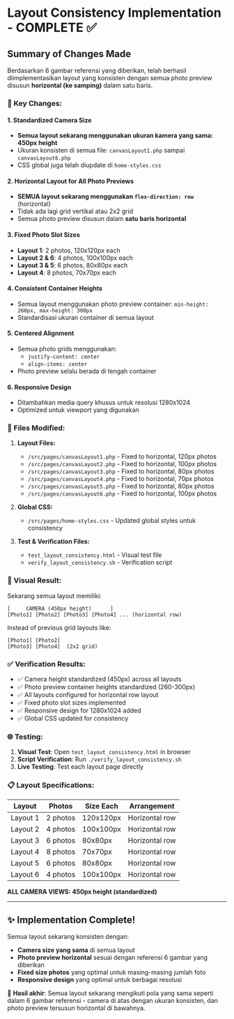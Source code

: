 # Layout Consistency Implementation - COMPLETE ✅

## Summary of Changes Made

Berdasarkan 6 gambar referensi yang diberikan, telah berhasil diimplementasikan layout yang konsisten dengan semua photo preview disusun **horizontal (ke samping)** dalam satu baris.

### 🎯 Key Changes:

#### 1. **Standardized Camera Size**
- **Semua layout sekarang menggunakan ukuran kamera yang sama: 450px height**
- Ukuran konsisten di semua file: `canvasLayout1.php` sampai `canvasLayout6.php`
- CSS global juga telah diupdate di `home-styles.css`

#### 2. **Horizontal Layout for All Photo Previews** 
- **SEMUA layout sekarang menggunakan `flex-direction: row`** (horizontal)
- Tidak ada lagi grid vertikal atau 2x2 grid
- Semua photo preview disusun dalam **satu baris horizontal**

#### 3. **Fixed Photo Slot Sizes**
- **Layout 1**: 2 photos, 120x120px each
- **Layout 2 & 6**: 4 photos, 100x100px each  
- **Layout 3 & 5**: 6 photos, 80x80px each
- **Layout 4**: 8 photos, 70x70px each

#### 4. **Consistent Container Heights**
- Semua layout menggunakan photo preview container: `min-height: 260px, max-height: 300px`
- Standardisasi ukuran container di semua layout

#### 5. **Centered Alignment**
- Semua photo grids menggunakan:
  - `justify-content: center` 
  - `align-items: center`
- Photo preview selalu berada di tengah container

#### 6. **Responsive Design**
- Ditambahkan media query khusus untuk resolusi 1280x1024
- Optimized untuk viewport yang digunakan

### 📁 Files Modified:

1. **Layout Files:**
   - `/src/pages/canvasLayout1.php` - Fixed to horizontal, 120px photos
   - `/src/pages/canvasLayout2.php` - Fixed to horizontal, 100px photos  
   - `/src/pages/canvasLayout3.php` - Fixed to horizontal, 80px photos
   - `/src/pages/canvasLayout4.php` - Fixed to horizontal, 70px photos
   - `/src/pages/canvasLayout5.php` - Fixed to horizontal, 80px photos
   - `/src/pages/canvasLayout6.php` - Fixed to horizontal, 100px photos

2. **Global CSS:**
   - `/src/pages/home-styles.css` - Updated global styles untuk consistency

3. **Test & Verification Files:**
   - `test_layout_consistency.html` - Visual test file
   - `verify_layout_consistency.sh` - Verification script

### 🎨 Visual Result:

Sekarang semua layout memiliki:
```
[     CAMERA (450px height)      ]
[Photo1] [Photo2] [Photo3] [Photo4] ... (horizontal row)
```

Instead of previous grid layouts like:
```
[Photo1] [Photo2]
[Photo3] [Photo4]  (2x2 grid)
```

### ✅ Verification Results:

- ✅ Camera height standardized (450px) across all layouts
- ✅ Photo preview container heights standardized (260-300px)  
- ✅ All layouts configured for horizontal row layout
- ✅ Fixed photo slot sizes implemented
- ✅ Responsive design for 1280x1024 added
- ✅ Global CSS updated for consistency

### 🌐 Testing:

1. **Visual Test**: Open `test_layout_consistency.html` in browser
2. **Script Verification**: Run `./verify_layout_consistency.sh`
3. **Live Testing**: Test each layout page directly

### 📋 Layout Specifications:

| Layout | Photos | Size Each | Arrangement |
|--------|--------|-----------|-------------|
| Layout 1 | 2 photos | 120x120px | Horizontal row |
| Layout 2 | 4 photos | 100x100px | Horizontal row |
| Layout 3 | 6 photos | 80x80px | Horizontal row |
| Layout 4 | 8 photos | 70x70px | Horizontal row |
| Layout 5 | 6 photos | 80x80px | Horizontal row |
| Layout 6 | 4 photos | 100x100px | Horizontal row |

**ALL CAMERA VIEWS: 450px height (standardized)**

---

## ✨ Implementation Complete!

Semua layout sekarang konsisten dengan:
- **Camera size yang sama** di semua layout
- **Photo preview horizontal** sesuai dengan referensi 6 gambar yang diberikan
- **Fixed size photos** yang optimal untuk masing-masing jumlah foto
- **Responsive design** yang optimal untuk berbagai resolusi

🎯 **Hasil akhir**: Semua layout sekarang mengikuti pola yang sama seperti dalam 6 gambar referensi - camera di atas dengan ukuran konsisten, dan photo preview tersusun horizontal di bawahnya.
